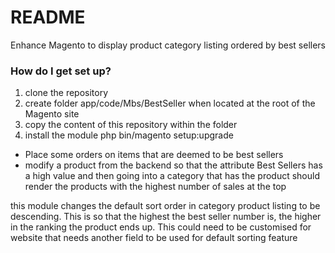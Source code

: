 # README #

Enhance Magento to display product category listing ordered by best sellers


### How do I get set up? ###

1. clone the repository
2. create folder app/code/Mbs/BestSeller when located at the root of the Magento site
3. copy the content of this repository within the folder
4. install the module php bin/magento setup:upgrade

- Place some orders on items that are deemed to be best sellers
- modify a product from the backend so that the attribute Best Sellers has a high value 
and then going into a category that has the product should render the products with the highest number of sales at the top 

this module changes the default sort order in category product listing to be descending. This is so that the highest the best seller number is, the higher in the ranking the product ends up. This could need to be customised for website that needs another field to be used for default sorting feature



